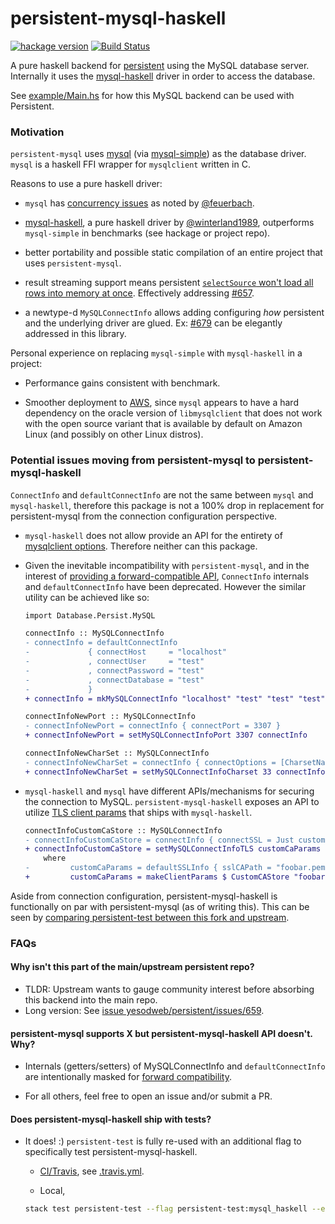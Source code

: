 # persistent-mysql-haskell

[![hackage version](https://img.shields.io/hackage/v/persistent-mysql-haskell.svg)](https://hackage.haskell.org/package/persistent-mysql-haskell)
[![Build Status](https://travis-ci.org/naushadh/persistent.svg?branch=persistent-mysql-haskell)](https://travis-ci.org/naushadh/persistent)

A pure haskell backend for [persistent](https://github.com/yesodweb/persistent) using the MySQL database server.
Internally it uses the [mysql-haskell](https://github.com/winterland1989/mysql-haskell) driver in order to access the database.

See [example/Main.hs](https://github.com/naushadh/persistent/blob/persistent-mysql-haskell/persistent-mysql-haskell/example/Main.hs) for how this MySQL backend can be used with Persistent.

### Motivation

`persistent-mysql` uses [mysql](https://hackage.haskell.org/package/mysql) (via [mysql-simple](https://hackage.haskell.org/package/mysql-simple)) as the database driver. `mysql` is a haskell FFI wrapper for `mysqlclient` written in C.

Reasons to use a pure haskell driver:

- `mysql` has [concurrency issues](https://ro-che.info/articles/2015-04-17-safe-concurrent-mysql-haskell) as noted by [@feuerbach](https://github.com/feuerbach).

- [mysql-haskell](https://hackage.haskell.org/package/mysql-haskell), a pure haskell driver by [@winterland1989](https://github.com/winterland1989), outperforms `mysql-simple` in benchmarks (see hackage or project repo).

- better portability and possible static compilation of an entire project that uses `persistent-mysql`.

- result streaming support means persistent [`selectSource` won't load all rows into memory at once](http://www.jakubkonka.com/2014/01/23/conduit-haskell.html). Effectively addressing [#657](https://github.com/yesodweb/persistent/issues/657).

- a newtype-d `MySQLConnectInfo` allows adding configuring _how_ persistent and the underlying driver are glued. Ex: [#679](https://github.com/yesodweb/persistent/issues/679) can be elegantly addressed in this library.

Personal experience on replacing `mysql-simple` with `mysql-haskell` in a project:

- Performance gains consistent with benchmark.

- Smoother deployment to [AWS](https://en.wikipedia.org/wiki/Amazon_Machine_Image), since `mysql` appears to have a hard dependency on the oracle version of `libmysqlclient` that does not work with the open source variant that is available by default on Amazon Linux (and possibly on other Linux distros).

### Potential issues moving from persistent-mysql to persistent-mysql-haskell

`ConnectInfo` and `defaultConnectInfo` are not the same between `mysql` and `mysql-haskell`, therefore this package is not a 100% drop in replacement for persistent-mysql from the connection configuration perspective.

- `mysql-haskell` does not allow provide an API for the entirety of [mysqlclient options](https://hackage.haskell.org/package/mysql-0.1.4/docs/Database-MySQL-Base.html#t:Option). Therefore neither can this package.

- Given the inevitable incompatibility with `persistent-mysql`, and in the interest of [providing a forward-compatible API](http://www.snoyman.com/blog/2016/11/designing-apis-for-extensibility), `ConnectInfo` internals and `defaultConnectInfo` have been deprecated. However the similar utility can be achieved like so:

    ```diff
    import Database.Persist.MySQL

    connectInfo :: MySQLConnectInfo
    - connectInfo = defaultConnectInfo
    -             { connectHost     = "localhost"
    -             , connectUser     = "test"
    -             , connectPassword = "test"
    -             , connectDatabase = "test"
    -             }
    + connectInfo = mkMySQLConnectInfo "localhost" "test" "test" "test"

    connectInfoNewPort :: MySQLConnectInfo
    - connectInfoNewPort = connectInfo { connectPort = 3307 }
    + connectInfoNewPort = setMySQLConnectInfoPort 3307 connectInfo

    connectInfoNewCharSet :: MySQLConnectInfo
    - connectInfoNewCharSet = connectInfo { connectOptions = [CharsetName "utf8"] }
    + connectInfoNewCharSet = setMySQLConnectInfoCharset 33 connectInfo

    ```

- `mysql-haskell` and `mysql` have different APIs/mechanisms for securing the
connection to MySQL. `persistent-mysql-haskell` exposes an API to utilize
[TLS client params](https://hackage.haskell.org/package/mysql-haskell/docs/Database-MySQL-TLS.html)
that ships with `mysql-haskell`.

    ```diff
    connectInfoCustomCaStore :: MySQLConnectInfo
    - connectInfoCustomCaStore = connectInfo { connectSSL = Just customCaParams }
    + connectInfoCustomCaStore = setMySQLConnectInfoTLS customCaParams connectInfo
        where
    -         customCaParams = defaultSSLInfo { sslCAPath = "foobar.pem" }
    +         customCaParams = makeClientParams $ CustomCAStore "foobar.pem"
    ```


Aside from connection configuration, persistent-mysql-haskell is functionally on par with persistent-mysql (as of writing this). This can be seen by [comparing persistent-test between this fork and upstream](https://github.com/yesodweb/persistent/compare/master...naushadh:persistent-mysql-haskell#diff-028f5df7b2b9c5c8b0fa670fc8c69bff).

### FAQs

#### Why isn't this part of the main/upstream persistent repo?

- TLDR: Upstream wants to gauge community interest before absorbing this backend into the main repo.
- Long version: See [issue yesodweb/persistent/issues/659](https://github.com/yesodweb/persistent/issues/659).

#### persistent-mysql supports X but persistent-mysql-haskell API doesn't. Why?

- Internals (getters/setters) of MySQLConnectInfo and `defaultConnectInfo` are intentionally masked for [forward compatibility](http://www.snoyman.com/blog/2016/11/designing-apis-for-extensibility).

- For all others, feel free to open an issue and/or submit a PR.

#### Does persistent-mysql-haskell ship with tests?

- It does! :) `persistent-test` is fully re-used with an additional flag to specifically test persistent-mysql-haskell.

    - [CI/Travis](https://travis-ci.org/naushadh/persistent), see [.travis.yml](../.travis.yml).

    - Local,
    ```bash
    stack test persistent-test --flag persistent-test:mysql_haskell --exec persistent-test
    ```